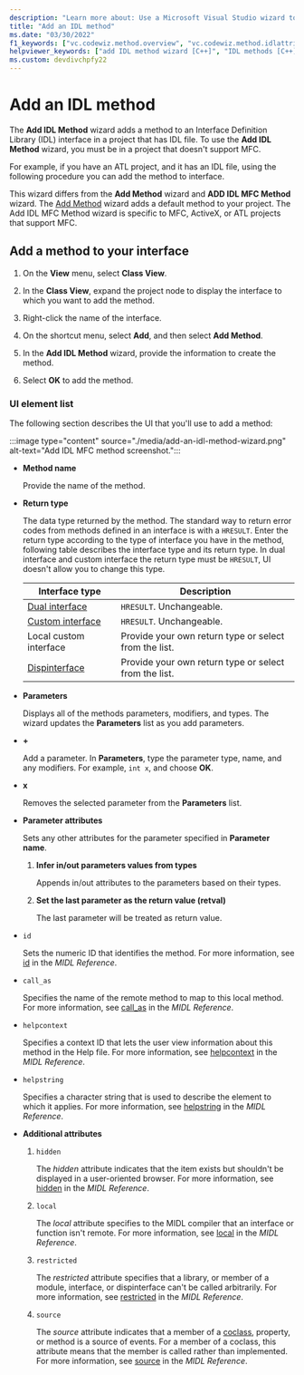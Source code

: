 ```yaml
---
description: "Learn more about: Use a Microsoft Visual Studio wizard to add an IDL method to an IDL interface in your project"
title: "Add an IDL method"
ms.date: "03/30/2022"
f1_keywords: ["vc.codewiz.method.overview", "vc.codewiz.method.idlattrib"]
helpviewer_keywords: ["add IDL method wizard [C++]", "IDL methods [C++], adding", "methods [C++], adding using wizards", "IDL attributes, add an IDL method wizard"]
ms.custom: devdivchpfy22
---
```


# Add an IDL method

The **Add IDL Method** wizard adds a method to an Interface Definition Library (IDL) interface in a project that has IDL file. To use the **Add IDL Method** wizard, you must be in a project that doesn't support MFC.

For example, if you have an ATL project, and it has an IDL file, using the following procedure you can add the method to interface.

This wizard differs from the **Add Method** wizard and **ADD IDL MFC Method** wizard. The [Add Method](../../ide/adding-a-method-visual-cpp.md) wizard adds a default method to your project. The Add IDL MFC Method wizard is specific to MFC, ActiveX, or ATL projects that support MFC.

## Add a method to your interface

1. On the **View** menu, select **Class View**.

1. In the **Class View**, expand the project node to display the interface to which you want to add the method.

1. Right-click the name of the interface.

1. On the shortcut menu, select **Add**, and then select **Add Method**.

1. In the **Add IDL Method** wizard, provide the information to create the method.

1. Select **OK** to add the method.

### UI element list

The following section describes the UI that you'll use to add a method:

:::image type="content" source="./media/add-an-idl-method-wizard.png" alt-text="Add IDL MFC method screenshot.":::

- **Method name**

  Provide the name of the method.

- **Return type**

  The data type returned by the method. The standard way to return error codes from methods defined in an interface is with a `HRESULT`.
  Enter the return type according to the type of interface you have in the method, following table describes the interface type and its return type. In dual interface and custom interface the return type must be `HRESULT`, UI doesn't allow you to change this type.

  |Interface type|Description|
  |--------------------|-----------------|
  |[Dual interface](/windows/win32/winauto/dual-interfaces--iaccessible-and-idispatch)|`HRESULT`. Unchangeable.|
  |[Custom interface](/windows/win32/winauto/custom-user-interface-elements)|`HRESULT`. Unchangeable.|
  |Local custom interface|Provide your own return type or select from the list.|
  |[Dispinterface](/windows/win32/midl/dispinterface)|Provide your own return type or select from the list.|

- **Parameters**

  Displays all of the methods parameters, modifiers, and types. The wizard updates the **Parameters** list as you add parameters.

- **+**

  Add a parameter. In **Parameters**, type the parameter type, name, and any modifiers. For example, `int x`, and choose **OK**.

- **x**

  Removes the selected parameter from the **Parameters** list.

- **Parameter attributes**

    Sets any other attributes for the parameter specified in **Parameter name**.
    1. **Infer in/out parameters values from types**

        Appends in/out attributes to the parameters based on their types.

    1. **Set the last parameter as the return value (retval)**

        The last parameter will be treated as return value.

- `id`

  Sets the numeric ID that identifies the method. For more information, see [id](/windows/win32/Midl/id) in the *MIDL Reference*.

- `call_as`

  Specifies the name of the remote method to map to this local method. For more information, see [call_as](/windows/win32/Midl/call-as) in the *MIDL Reference*.

- `helpcontext`

  Specifies a context ID that lets the user view information about this method in the Help file. For more information, see [helpcontext](/windows/win32/Midl/helpcontext) in the *MIDL Reference*.

- `helpstring`

  Specifies a character string that is used to describe the element to which it applies. For more information, see [helpstring](/windows/win32/Midl/helpstring) in the *MIDL Reference*.

- **Additional attributes**
    1. `hidden`

        The *hidden* attribute indicates that the item exists but shouldn't be displayed in a user-oriented browser. For more information, see [hidden](/windows/win32/Midl/hidden) in the *MIDL Reference*.

    1. `local`

        The *local* attribute specifies to the MIDL compiler that an interface or function isn't remote. For more information, see [local](/windows/win32/Midl/local) in the *MIDL Reference*.

    1. `restricted`

        The *restricted* attribute specifies that a library, or member of a module, interface, or dispinterface can't be called arbitrarily. For more information, see [restricted](/windows/win32/Midl/restricted) in the *MIDL Reference*.

    1. `source`

        The *source* attribute indicates that a member of a [coclass](/windows/win32/Midl/coclass), property, or method is a source of events. For a member of a coclass, this attribute means that the member is called rather than implemented. For more information, see [source](/windows/win32/Midl/source) in the *MIDL Reference*.